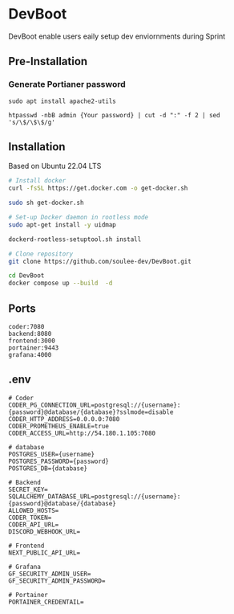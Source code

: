 # DevBoot

DevBoot enable users eaily setup dev enviornments during Sprint

## Pre-Installation

### Generate Portianer password

```
sudo apt install apache2-utils

htpasswd -nbB admin {Your password} | cut -d ":" -f 2 | sed 's/\$/\$\$/g'

```

## Installation

Based on Ubuntu 22.04 LTS

```sh
# Install docker
curl -fsSL https://get.docker.com -o get-docker.sh

sudo sh get-docker.sh

# Set-up Docker daemon in rootless mode
sudo apt-get install -y uidmap

dockerd-rootless-setuptool.sh install

# Clone repository
git clone https://github.com/soulee-dev/DevBoot.git

cd DevBoot
docker compose up --build  -d
```

## Ports

```
coder:7080
backend:8080
frontend:3000
portainer:9443
grafana:4000
```

## .env

```
# Coder
CODER_PG_CONNECTION_URL=postgresql://{username}:{password}@database/{database}?sslmode=disable
CODER_HTTP_ADDRESS=0.0.0.0:7080
CODER_PROMETHEUS_ENABLE=true
CODER_ACCESS_URL=http://54.180.1.105:7080

# database
POSTGRES_USER={username}
POSTGRES_PASSWORD={password}
POSTGRES_DB={database}

# Backend
SECRET_KEY=
SQLALCHEMY_DATABASE_URL=postgresql://{username}:{password}@database/{database}
ALLOWED_HOSTS=
CODER_TOKEN=
CODER_API_URL=
DISCORD_WEBHOOK_URL=

# Frontend
NEXT_PUBLIC_API_URL=

# Grafana
GF_SECURITY_ADMIN_USER=
GF_SECURITY_ADMIN_PASSWORD=

# Portainer
PORTAINER_CREDENTAIL=
```
